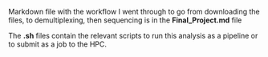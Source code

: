 Markdown file with the workflow I went through to go from downloading the files, to demultiplexing, then sequencing is in the **Final_Project.md** file

The **.sh** files contain the relevant scripts to run this analysis as a pipeline or to submit as a job to the HPC.
